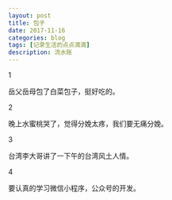 ```yaml
---
layout: post
title: 包子
date: 2017-11-16
categories: blog
tags: [记录生活的点点滴滴]
description: 流水账
---
```


1 

岳父岳母包了白菜包子，挺好吃的。

2

晚上水蜜桃哭了，觉得分娩太疼，我们要无痛分娩。

3

台湾李大哥讲了一下午的台湾风土人情。

4

要认真的学习微信小程序，公众号的开发。


